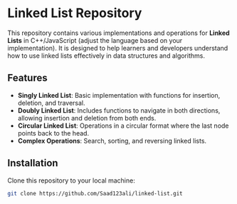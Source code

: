 # Linked List Repository

This repository contains various implementations and operations for **Linked Lists** in C++/JavaScript (adjust the language based on your implementation). It is designed to help learners and developers understand how to use linked lists effectively in data structures and algorithms.

## Features

- **Singly Linked List**: Basic implementation with functions for insertion, deletion, and traversal.
- **Doubly Linked List**: Includes functions to navigate in both directions, allowing insertion and deletion from both ends.
- **Circular Linked List**: Operations in a circular format where the last node points back to the head.
- **Complex Operations**: Search, sorting, and reversing linked lists.

## Installation

Clone this repository to your local machine:

```bash
git clone https://github.com/Saad123ali/linked-list.git
